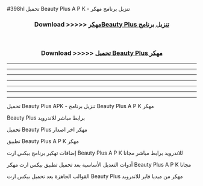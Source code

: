 #398hl تحميل Beauty Plus  A P K - تنزيل برنامج مهكر



<div align="center">
<h3>Download >>>>> <a href="https://runaway1.web.app/?sq=Beauty Plus ">مهكرBeauty Plus  تنزيل برنامج</a></h3><br>

<h3>Download >>>>> <a href="https://runaway1.web.app/?sq=Beauty Plus ">تحميل Beauty Plus  مهكر</a></h3>
</div>


----------------------------------------------------------

----------------------------------------------------------

----------------------------------------------------------

----------------------------------------------------------

----------------------------------------------------------

----------------------------------------------------------

----------------------------------------------------------

تحميل Beauty Plus  APK - تنزيل برنامج Beauty Plus  A P K مهكر

Beauty Plus  برابط مباشر للاندرويد

تحميل Beauty Plus  مهكر اخر اصدار

تطبيق Beauty Plus  A P K مهكر

إضافات تهكير برنامج بيكس ارت Beauty Plus  A P K للاندرويد برابط مباشر مجانا

أدوات التعديل الأساسية بعد تحميل تطبيق بيكس ارت مهكر Beauty Plus  A P K مجانا

القوالب الجاهزة بعد تحميل بيكس ارت Beauty Plus  مهكر من ميديا فاير للاندرويد


